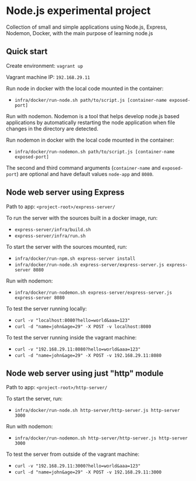 # Node.js experimental project
Collection of small and simple applications using Node.js, Express, Nodemon, Docker, with the main purpose of learning node.js

## Quick start
Create environment:
`vagrant up`

Vagrant machine IP: `192.168.29.11`

Run node in docker with the local code mounted in the container:
- `infra/docker/run-node.sh path/to/script.js [container-name exposed-port]`

Run with nodemon. Nodemon is a tool that helps develop node.js based applications by automatically restarting the node application when file changes in the directory are detected.

Run nodemon in docker with the local code mounted in the container:
- `infra/docker/run-nodemon.sh path/to/script.js [container-name exposed-port]`

The second and third command arguments (`container-name` and `exposed-port`) are optional and have default values `node-app` and `8080`.

## Node web server using Express
Path to app: `<project-root>/express-server/`

To run the server with the sources built in a docker image, run:
- `express-server/infra/build.sh`
- `express-server/infra/run.sh`

To start the server with the sources mounted, run:
- `infra/docker/run-npm.sh express-server install`
- `infra/docker/run-node.sh express-server/express-server.js express-server 8080`

Run with nodemon:
- `infra/docker/run-nodemon.sh express-server/express-server.js express-server 8080`

To test the server running locally:
- `curl -v "localhost:8080?hello=world&aaa=123"`
- `curl -d "name=john&age=29" -X POST -v localhost:8080`

To test the server running inside the vagrant machine:
- `curl -v "192.168.29.11:8080?hello=world&aaa=123"`
- `curl -d "name=john&age=29" -X POST -v 192.168.29.11:8080` 

## Node web server using just "http" module
Path to app: `<project-root>/http-server/`

To start the server, run:
- `infra/docker/run-node.sh http-server/http-server.js http-server 3000`

Run with nodemon:
- `infra/docker/run-nodemon.sh http-server/http-server.js http-server 3000`

To test the server from outside of the vagrant machine:
- `curl -v "192.168.29.11:3000?hello=world&aaa=123"`
- `curl -d "name=john&age=29" -X POST -v 192.168.29.11:3000` 
